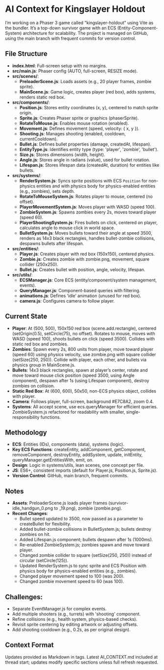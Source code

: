 # AI Context for Kingslayer Holdout

I’m working on a Phaser 3 game called "kingslayer-holdout" using Vite as the bundler. It’s a top-down survivor game with an ECS (Entity-Component-System) architecture for scalability. The project is managed on GitHub, using the main branch with frequent commits for version control.

## File Structure

- **index.html**: Full-screen setup with no margins.
- **src/main.js**: Phaser config (AUTO, full-screen, RESIZE mode).
- **src/scenes/**:
  - **PreloaderScene.js**: Loads assets (e.g., 20 player frames, zombie sprite).
  - **MainScene.js**: Game logic, creates player (red box), adds systems, renders static red box.
- **src/components/**:
  - **Position.js**: Stores entity coordinates (x, y), centered to match sprite origin.
  - **Sprite.js**: Creates Phaser sprite or graphics (phaserSprite).
  - **RotateToMouse.js**: Enables mouse rotation (enabled).
  - **Movement.js**: Defines movement (speed, velocity: { x, y }).
  - **Shooting.js**: Manages shooting (enabled, cooldown, currentCooldown).
  - **Bullet.js**: Defines bullet properties (damage, createdAt, lifespan).
  - **EntityType.js**: Identifies entity type (type: 'player', 'zombie', 'bullet').
  - **Size.js**: Stores dimensions (width, height).
  - **Angle.js**: Stores angle in radians (value), used for bullet rotation.
  - **Lifespan.js**: Stores lifespan data (createdAt, duration) for entities like bullets.
- **src/systems/**:
  - **RenderSystem.js**: Syncs sprite positions with ECS `Position` for non-physics entities and with physics body for physics-enabled entities (e.g., zombies), sets depth.
  - **RotateToMouseSystem.js**: Rotates player to mouse, centered (no offset).
  - **PlayerMovementSystem.js**: Moves player with WASD (speed 100).
  - **ZombieSystem.js**: Spawns zombies every 2s, moves toward player (speed 60).
  - **PlayerShootingSystem.js**: Fires bullets on click, centered on player, calculates angle to mouse click in world space.
  - **BulletSystem.js**: Moves bullets toward their angle at speed 3500, renders as 14x3 black rectangles, handles bullet-zombie collisions, despawns bullets after lifespan.
- **src/entities/**:
  - **Player.js**: Creates player with red box (150x150), centered physics.
  - **Zombie.js**: Creates zombie with zombie.png, movement, square collider (250x250).
  - **Bullet.js**: Creates bullet with position, angle, velocity, lifespan.
- **src/utils/**:
  - **ECSManager.js**: Core ECS (entity/component/system management, events).
  - **QueryManager.js**: Component-based queries with filtering.
  - **animations.js**: Defines ‘idle’ animation (unused for red box).
  - **camera.js**: Configures camera to follow player.

## Current State

- **Player**: At (500, 500), 150x150 red box (scene.add.rectangle), centered (setOrigin(0.5), setCircle(75), no offset). Rotates to mouse, moves with WASD (speed 100), shoots bullets on click (speed 3500). Collides with static red box and zombies.
- **Zombies**: Spawn every 2s, 800 units from player, move toward player (speed 60) using physics velocity, use zombie.png with square collider (setSize(250, 250)). Collide with player, each other, and bullets via physics group in MainScene.js.
- **Bullets**: 14x3 black rectangles, spawn at player’s center, rotate and move toward mouse click position (speed 3500, using Angle component), despawn after 1s (using Lifespan component), destroy zombies on collision.
- **Static Red Box**: At (600, 600), 50x50, non-ECS physics object, collides with player.
- **Camera**: Follows player, full-screen, background #E7C8A2, zoom 0.4.
- **Systems**: All accept scene, use ecs.queryManager for efficient queries. ZombieSystem.js refactored for readability with smaller, single-responsibility functions.

## Methodology

- **ECS**: Entities (IDs), components (data), systems (logic).
- **Key ECS Functions**: createEntity, addComponent, getComponent, removeComponent, destroyEntity, addSystem, update, initEntity, queryManager.getEntitiesWith, emit, on.
- **Design**: Logic in systems/utils, lean scenes, one concept per file.
- **JS**: ES6+, consistent imports (default for Player.js, Position.js, Sprite.js).
- **Version Control**: GitHub, main branch, frequent commits.

## Notes

- **Assets**: PreloaderScene.js loads player frames (survivor-idle_handgun_0.png to _19.png), zombie (zombie.png).
- **Recent Changes**:
  - Bullet speed updated to 3500, now passed as a parameter to createBullet for flexibility.
  - Added bullet-zombie collisions in BulletSystem.js; bullets destroy zombies on hit.
  - Added Lifespan.js component; bullets despawn after 1s (1000ms).
  - Re-enabled ZombieSystem.js; zombies spawn and move toward player.
  - Changed zombie collider to square (setSize(250, 250)) instead of circular (setCircle(125)).
  - Updated RenderSystem.js to sync sprite and ECS Position with physics body for physics-enabled entities (e.g., zombies).
  - Changed player movement speed to 100 (was 200).
  - Changed zombie movement speed to 60 (was 100).

## Challenges:
- Separate EventManager.js for complex events.
- Add multiple shooters (e.g., turrets) with 'shooting' component.
- Refine collisions (e.g., health system, physics-based checks).
- Revisit sprite centering by editing artwork or adjusting offsets.
- Add shooting cooldown (e.g., 0.2s, as per original design).

## Context Format

Updates provided as Markdown in <DOCUMENT> tags. Latest AI_CONTEXT.md included at thread start; updates modify specific sections unless full refresh requested.
